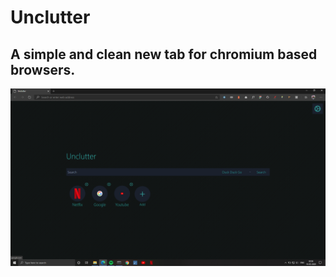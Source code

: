 # Unclutter
## A simple and clean new tab for chromium based browsers.

![Unclutter Screenshot](https://raw.githubusercontent.com/eclairsp/unclutter/master/public/screenshot.png "Unclutter Screenshot")
